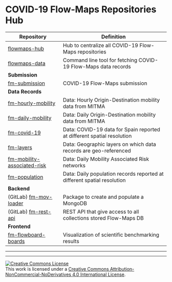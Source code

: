 # COVID-19 Flow-Maps Repositories Hub

| **Repository**                                                                     | **Definition**                                                            |
| ---------------------------------------------------------------------------------- | ------------------------------------------------------------------------- |
| [flowmaps-hub][flowmaps-hub-link]                                                  | Hub to centralize all COVID-19 Flow-Maps repositories                     |
| [flowmaps-data][flowmaps-data-link]                                                | Command line tool for fetching COVID-19 Flow-Maps data records            |
| **Submission**                                                                     |                                                                           |
| [fm-submission][fm-submission-link]                                                | COVID-19 Flow-Maps submission 
| **Data Records**                                                                   |
| [fm-hourly-mobility][fm-hourly-mobility-link]                                      | Data: Hourly Origin-Destination mobility data from MITMA                        |
| [fm-daily-mobility][fm-daily-mobility-link]                                        | Data: Daily Origin-Destination mobility data from MITMA                         |
| [fm-covid-19][fm-covid-19-link]                                                    | Data: COVID-19 data for Spain reported at different spatial resolution          |
| [fm-layers][fm-layers-link]                                                        | Data: Geographic layers on which data records are geo-referenced                |
| [fm-mobility-associated-risk][fm-mobility-associated-risk-link]                    | Data: Daily Mobility Associated Risk networks                                   |
| [fm-population][fm-population-link]                                                | Data: Daily population records reported at different spatial resolution         |
| **Backend**                                                                        |
| (GitLab) [fm-mov-loader][fm-mov-loader-link]                                       | Package to create and populate a MongoDB                                  |
| (GitLab) [fm-rest-api][fm-rest-api-link]                                           | REST API that give access to all collections stored Flow-Maps DB          |
| **Frontend**                                                                       |
| [fm-flowboard-boards][fm-flowboard-web-link]                                       | Visualization of scientific benchmarking results                          |


---
---

<a rel="license" href="http://creativecommons.org/licenses/by-nc-nd/4.0/"><img alt="Creative Commons License" style="border-width:0" src="https://i.creativecommons.org/l/by-nc-nd/4.0/88x31.png" /></a><br />This work is licensed under a <a rel="license" href="http://creativecommons.org/licenses/by-nc-nd/4.0/">Creative Commons Attribution-NonCommercial-NoDerivatives 4.0 International License</a>.

[flowmaps-hub-link]:                        https://github.com/flowmaps-data
[flowmaps-data-link]:                       https://github.com/flowmaps-data/flowmaps-data

[fm-submission-link]:                       https://github.com/flowmaps-data/fm-scidata-repo

[fm-hourly-mobility-link]:                  https://github.com/flowmaps-data/fm-hourly-mobility
[fm-daily-mobility-link]:                   https://github.com/flowmaps-data/fm-daily-mobility
[fm-covid-19-link]:                         https://github.com/flowmaps-data/fm-covid-19
[fm-layers-link]:                           https://github.com/flowmaps-data/fm-layers
[fm-mobility-associated-risk-link]:         https://github.com/flowmaps-data/fm-mobility-associated-risk
[fm-population-link]:                       https://github.com/flowmaps-data/fm-population

[fm-mov-loader-link]:                       https://gitlab.bsc.es/flowmaps/mov_loader
[fm-rest-api-link]:                         https://gitlab.bsc.es/flowmaps/flowmaps-rest-api

[fm-flowboard-web-link]:                    https://flowmaps.life.bsc.es/flowboard/

